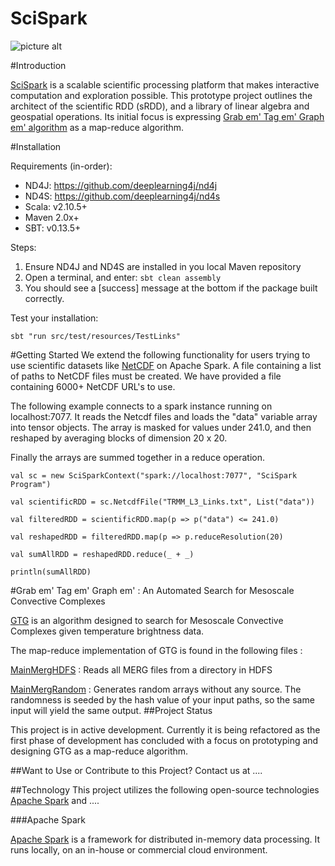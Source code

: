 SciSpark
====

![picture alt](http://image.slidesharecdn.com/jljkdhlxtlgwcyboil6n-signature-c9af2d5a7f730d5a4779821a7bd1f0333657fd7c0430ac7965a5576c08924b8a-poli-150624001008-lva1-app6891/95/spark-at-nasajplchris-mattmann-nasajpl-29-638.jpg?cb=1435104721)

#Introduction

[SciSpark](http://esto.nasa.gov/forum/estf2015/presentations/Mattmann_S1P8_ESTF2015.pdf) is a scalable scientific processing platform that makes interactive computation and exploration possible. This prototype project outlines the architect of the scientific RDD (sRDD), and a library of linear algebra and geospatial operations. Its initial focus is expressing [Grab em' Tag em' Graph em' algorithm](https://github.com/kwhitehall/grab-tag-graph) as a map-reduce algorithm. 

#Installation

Requirements (in-order):
* ND4J: https://github.com/deeplearning4j/nd4j
* ND4S: https://github.com/deeplearning4j/nd4s
* Scala: v2.10.5+
* Maven 2.0x+
* SBT: v0.13.5+

Steps:

1. Ensure ND4J and ND4S are installed in you local Maven repository
2. Open a terminal, and enter: `sbt clean assembly`
3. You should see a [success] message at the bottom if the package built correctly.

Test your installation:

```sbt "run src/test/resources/TestLinks"```

#Getting Started
We extend the following functionality for users trying to use scientific datasets
like [NetCDF](http://www.unidata.ucar.edu/software/netcdf/) on Apache Spark.
A file containing a list of paths to NetCDF files must be created.
We have provided a file containing 6000+ NetCDF URL's to use.

The following example connects to a spark instance running on localhost:7077.
It reads the Netcdf files and loads the "data" variable array into tensor objects.
The array is masked for values under 241.0, and then reshaped by averaging blocks of dimension 20 x 20.

Finally the arrays are summed together in a reduce operation.


```
val sc = new SciSparkContext("spark://localhost:7077", "SciSpark Program") 
```
```
val scientificRDD = sc.NetcdfFile("TRMM_L3_Links.txt", List("data")) 
```
```
val filteredRDD = scientificRDD.map(p => p("data") <= 241.0) 
```
```
val reshapedRDD = filteredRDD.map(p => p.reduceResolution(20) 
```
```
val sumAllRDD = reshapedRDD.reduce(_ + _) 
```
```
println(sumAllRDD)
```

#Grab em' Tag em' Graph em' : An Automated Search for Mesoscale Convective Complexes

[GTG](http://static1.squarespace.com/static/538b31b5e4b02d5bb7053eba/t/53ea7f48e4b00015c3fcc5d3/1407876936029/KDW_ThesisFinal.pdf) is an algorithm designed to search for Mesoscale Convective Complexes given temperature brightness data.
 
 The map-reduce implementation of GTG is found in the following files : 
 
 [MainMergHDFS](https://github.com/rahulpalamuttam/SciSparkTestExperiments/blob/master/src/main/scala/org/dia/algorithms/mcc/MainMergHDFS.scala) : Reads all MERG files from a directory in HDFS
 
 [MainMergRandom](https://github.com/rahulpalamuttam/SciSparkTestExperiments/blob/master/src/main/scala/org/dia/algorithms/mcc/MainMergRandom.scala)  : Generates random arrays without any source. The randomness is seeded by the hash value of your input paths, so the same input will yield the same output.
##Project Status

This project is in active development.
Currently it is being refactored as the first phase of development has concluded
with a focus on prototyping and designing GTG as a map-reduce algorithm.

##Want to Use or Contribute to this Project?
Contact us at ....

##Technology
This project utilizes the following open-source technologies [Apache Spark][Spark] and ....

###Apache Spark

[Apache Spark][Spark] is a framework for distributed in-memory data processing. It runs locally, on an in-house or commercial cloud environment.

[Spark]: https://spark.apache.org/
